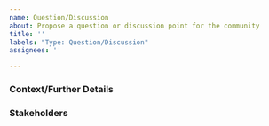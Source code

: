 ```yaml
---
name: Question/Discussion
about: Propose a question or discussion point for the community
title: ''
labels: "Type: Question/Discussion"
assignees: ''

---
```

<!-- In one to two sentences, state your question or discussion point.  -->

### Context/Further Details
<!-- Ellaborate in detail, any context or talking points relevant to this question or this discussion -->

### Stakeholders
<!-- @ tag stakeholders of this question/discussion -->
